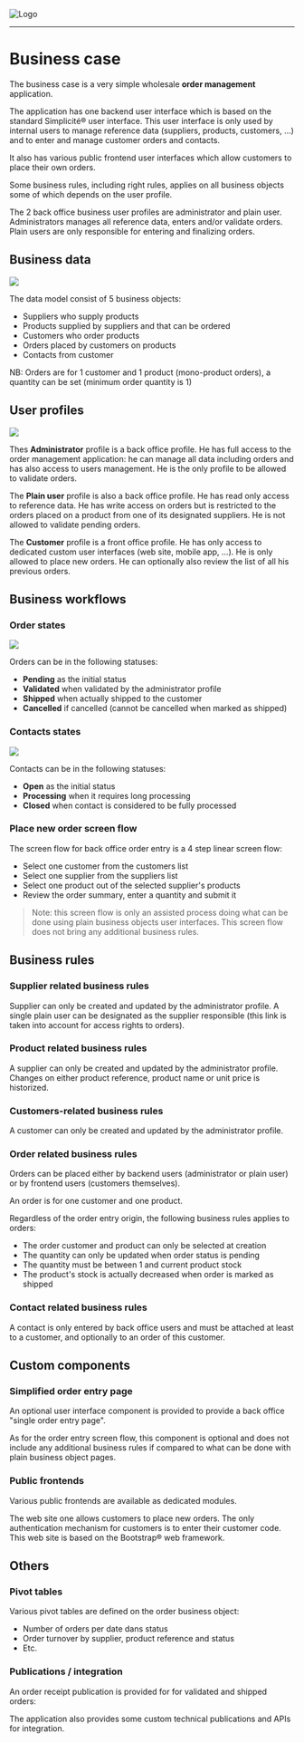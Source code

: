 ![Logo](https://www.simplicite.io/resources/logos/logo250.png)
* * *

Business case
=============

The business case is a very simple wholesale **order management** application.

The application has one backend user interface which is based on the standard Simplicit&eacute;&reg; user interface.
This user interface is only used by internal users to manage reference data (suppliers, products, customers, ...)
and to enter and manage customer orders and contacts.

It also has various public frontend user interfaces which allow customers to place their own orders.

Some business rules, including right rules, applies on all business objects some of which depends on the user profile.

The 2 back office business user profiles are administrator and plain user. Administrators manages all reference data,
enters and/or validate orders. Plain users are only responsible for entering and finalizing orders.

Business data
-------------

![](objects.png])

The data model consist of 5 business objects:

- Suppliers who supply products
- Products supplied by suppliers and that can be ordered
- Customers who order products
- Orders placed by customers on products
- Contacts from customer

NB: Orders are for 1 customer and 1 product (mono-product orders), a quantity can be set (minimum order quantity is 1)

User profiles
-------------

![](users.png)

Thes **Administrator** profile is a back office profile. He has full access to the order management application:
he can manage all data including orders and has also access to users management. He is the only profile
to be allowed to validate orders.

The **Plain user** profile is also a back office profile. He has read only access to reference data. He has write
access on orders but is restricted to the orders placed on a product from one of its designated suppliers.
He is not allowed to validate pending orders.

The **Customer** profile is a front office profile. He has only access to dedicated custom user interfaces (web site, mobile app, ...).
He is only allowed to place new orders. He can optionally also review the list of all his previous orders.

Business workflows
------------------

### Order states

![](order-statemodel.png)

Orders can be in the following statuses:

- **Pending** as the initial status
- **Validated** when validated by the administrator profile
- **Shipped** when actually shipped to the customer
- **Cancelled** if cancelled (cannot be cancelled when marked as shipped)

### Contacts states

![](contact-statemodel.png)

Contacts can be in the following statuses:

- **Open** as the initial status
- **Processing** when it requires long processing
- **Closed** when contact is considered to be fully processed

### Place new order screen flow

The screen flow for back office order entry is a 4 step linear screen flow:

- Select one customer from the customers list
- Select one supplier from the suppliers list
- Select one product out of the selected supplier's products
- Review the order summary, enter a quantity and submit it

> Note: this screen flow is only an assisted process doing what can be done using plain
> business objects user interfaces. This screen flow does not bring any additional business rules.

Business rules
--------------

### Supplier related business rules

Supplier can only be created and updated by the administrator profile.
A single plain user can be designated as the supplier responsible
(this link is taken into account for access rights to orders).

### Product related business rules

A supplier can only be created and updated by the administrator profile.
Changes on either product reference, product name or unit price is historized.

### Customers-related business rules

A customer can only be created and updated by the administrator profile.

### Order related business rules

Orders can be placed either by backend users (administrator or plain user) or by
frontend users (customers themselves).

An order is for one customer and one product.

Regardless of the order entry origin, the following business rules applies to orders:

- The order customer and product can only be selected at creation
- The quantity can only be updated when order status is pending
- The quantity must be between 1 and current product stock
- The product's stock is actually decreased when order is marked as shipped

### Contact related business rules

A contact is only entered by back office users and must be attached at least to a customer,
and optionally to an order of this customer.

Custom components
-----------------

### Simplified order entry page

An optional user interface component is provided to provide a back office "single order entry page".

As for the order entry screen flow, this component is optional and does not include any additional
business rules if compared to what can be done with plain business object pages.

### Public frontends

Various public frontends are available as dedicated modules.

The web site one allows customers to place new orders.
The only authentication mechanism for customers is to enter their customer code.
This web site is based on the Bootstrap&reg; web framework.

Others
------

### Pivot tables

Various pivot tables are defined on the order business object:

- Number of orders per date dans status
- Order turnover by supplier, product reference and status
- Etc.

### Publications / integration

An order receipt publication is provided for for validated and shipped orders:

The application also provides some custom technical publications and APIs for integration.

